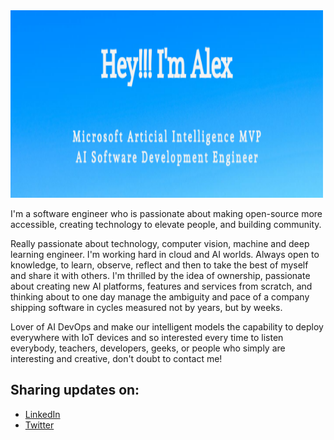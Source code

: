 <img src="https://raw.githubusercontent.com/alexandergg/alexandergg/master/gh-header-image-cropped.png" width="500" height="300">

I'm a software engineer who is passionate about making open-source more accessible, creating technology to elevate people, and building community. 

Really passionate about technology, computer vision, machine and deep learning engineer. I'm working hard in cloud and AI worlds. Always open to knowledge, to learn, observe, reflect and then to take the best of myself and share it with others. I'm thrilled by the idea of ownership, passionate about creating new AI platforms, features and services from scratch, and thinking about to one day manage the ambiguity and pace of a company shipping software in cycles measured not by years, but by weeks.

Lover of AI DevOps and make our intelligent models the capability to deploy everywhere with IoT devices and so interested every time to listen everybody, teachers, developers, geeks, or people who simply are interesting and creative, don't doubt to contact me!

## Sharing updates on:

- <a href="https://www.linkedin.com/in/monicampowell/">LinkedIn</a>
- <a href="https://twitter.com/alexndrglez">Twitter</a>
